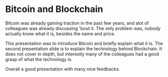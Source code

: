 # Bitcoin and Blockchain
Bitcoin was already gaining traction in the past few years, and alot of colleagues was already discussing 'bout it. The only problem was, nobody actually know what it is, besides the name and price.

This presentation was to introduce Bitcoin and briefly explain what it is.
The second presentation slide is to explain the technology behind Blockchain. It does not cover in depth, but interestly many of the colleagues had a good grasp of what the technology is.

Overall a good presentation with many nice feedbacks.
